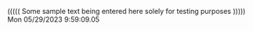 ((((( Some sample text being entered here solely for testing purposes ))))) Mon 05/29/2023  9:59:09.05
